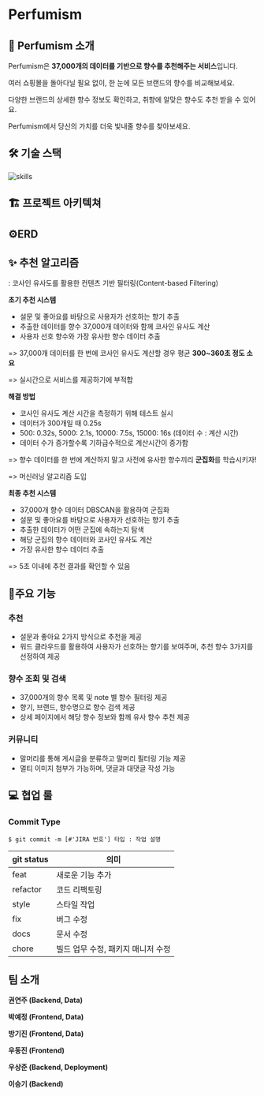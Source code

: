 # Perfumism
## 📝 Perfumism 소개
Perfumism은 **37,000개의 데이터를 기반으로 향수를 추천해주는 서비스**입니다.

여러 쇼핑몰을 돌아다닐 필요 없이, 한 눈에 모든 브랜드의 향수를 비교해보세요.

다양한 브랜드의 상세한 향수 정보도 확인하고, 취향에 알맞은 향수도 추천 받을 수 있어요.

Perfumism에서 당신의 가치를 더욱 빛내줄 향수를 찾아보세요.

## 🛠 기술 스택
![skills](https://user-images.githubusercontent.com/75344304/175805351-5074f969-575d-4ab0-9efc-dce3eae00d9d.png)


## 🏗 프로젝트 아키텍쳐 

## ⚙️ERD

## ✨ 추천 알고리즘
: 코사인 유사도를 활용한 컨텐츠 기반 필터링(Content-based Filtering)

**초기 추천 시스템**

-   설문 및 좋아요를 바탕으로 사용자가 선호하는 향기 추출
-   추출한 데이터를 향수 37,000개 데이터와 함께 코사인 유사도 계산
-   사용자 선호 향수와 가장 유사한 향수 데이터 추출

=> 37,000개 데이터를 한 번에 코사인 유사도 계산할 경우 평균 **300~360초 정도 소요**

=> 실시간으로 서비스를 제공하기에 부적합

**해결 방법**

-   코사인 유사도 계산 시간을 측정하기 위해 테스트 실시
-   데이터가 300개일 때 0.25s
-   500: 0.32s, 5000: 2.1s, 10000: 7.5s, 15000: 16s (데이터 수 : 계산 시간)
-   데이터 수가 증가할수록 기하급수적으로 계산시간이 증가함

=> 향수 데이터를 한 번에 계산하지 말고 사전에 유사한 향수끼리 **군집화**를 학습시키자!

=> 머신러닝 알고리즘 도입

**최종 추천 시스템**

-   37,000개 향수 데이터 DBSCAN을 활용하여 군집화
-   설문 및 좋아요를 바탕으로 사용자가 선호하는 향기 추출
-   추출한 데이터가 어떤 군집에 속하는지 탐색
-   해당 군집의 향수 데이터와 코사인 유사도 계산
-   가장 유사한 향수 데이터 추출

=> 5초 이내에 추천 결과를 확인할 수 있음

## 📌주요 기능

### 추천
- 설문과 좋아요 2가지 방식으로 추천을 제공
- 워드 클라우드를 활용하여 사용자가 선호하는 향기를 보여주며, 추천 향수 3가지를 선정하여 제공

### 향수 조회 및 검색
- 37,000개의 향수 목록 및 note 별 향수 필터링 제공
- 향기, 브랜드, 향수명으로 향수 검색 제공
- 상세 페이지에서 해당 향수 정보와 함께 유사 향수 추천 제공

### 커뮤니티
- 말머리를 통해 게시글을 분류하고 말머리 필터링 기능 제공
- 멀티 이미지 첨부가 가능하며, 댓글과 대댓글 작성 가능

## 💻 협업 룰
### Commit Type
```
$ git commit -m [#'JIRA 번호'] 타입 : 작업 설명 

```

| git status | 의미 |
| --- | ---|
| feat | 새로운 기능 추가|
| refactor | 코드 리팩토링 |
| style | 스타일 작업 |
| fix | 버그 수정 |
| docs | 문서 수정 |
| chore | 빌드 업무 수정, 패키지 매니저 수정 |

## 팀 소개
**권연주 (Backend, Data)**

**박예정 (Frontend, Data)**

**방기진 (Frontend, Data)**

**우동진 (Frontend)** 

**우상준 (Backend, Deployment)**

**이승기 (Backend)**
 




